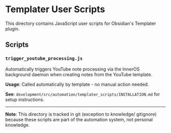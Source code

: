 # Templater User Scripts

This directory contains JavaScript user scripts for Obsidian's Templater plugin.

## Scripts

### `trigger_youtube_processing.js`
Automatically triggers YouTube note processing via the InnerOS background daemon when creating notes from the YouTube template.

**Usage**: Called automatically by template - no manual action needed.

**See**: `development/src/automation/templater_scripts/INSTALLATION.md` for setup instructions.

---

**Note**: This directory is tracked in git (exception to knowledge/ gitignore) because these scripts are part of the automation system, not personal knowledge.
